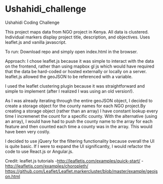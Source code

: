 # Ushahidi_challenge
Ushahidi Coding Challenge

This project maps data from NGO project in Kenya. All data is clustered. Individual markers display project title, description, and objectives.
Uses leaflet.js and vanilla javascript.

To run: Download repo and simply open index.html in the browser.

Approach:
I chose leaflet.js because it was simple to interact with the data on the frontend, rather than using mapbox gl js which would have required that the data be hard-coded or hosted externally or locally on a server. leaflet.js allowed the geoJSON to be referenced with a variable. 

I used the leaflet clustering plugin because it was straightforward and simple to implement (after I realized I was using an old version!).

As I was already iterating through the entire geoJSON object, I decided to create a storage object for the county names for each NGO project.By creating a storage object (rather than an array) I have constant lookup every time I incremenet the count for a specific county. With the alternative (using an array), I would have had to push the county name to the array for each feature and then counted each time a county was in the array. This would have been very costly.

I decided to use jQuery for the filtering functionality because overall the UI is quite basic. If I were to expand the UI significantly, I would refactor the code to use React.js or Angular.js.

Credit:
leaflet.js tutorials
-http://leafletjs.com/examples/quick-start/
-http://leafletjs.com/examples/choropleth/
https://github.com/Leaflet/Leaflet.markercluster/blob/master/example/geojson.html
